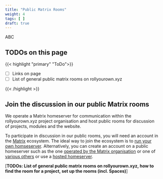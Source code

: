 ```yaml
---
title: "Public Matrix Rooms"
weight: 4
tags: [ ]
draft: true
---
```

<!--
SPDX-FileCopyrightText: 2022 Wilfred Nicoll <xyzroller@rollyourown.xyz>
SPDX-License-Identifier: CC-BY-SA-4.0
-->

ABC
<!--more-->

## TODOs on this page

{{< highlight "primary" "ToDo">}}

- [ ] Links on page
- [ ] List of general public matrix rooms on rollyourown.xyz

{{< /highlight >}}

## Join the discussion in our public Matrix rooms

We operate a Matrix homeserver for communication within the rollyourown.xyz project organisation and host public rooms for discussion of projects, modules and the website.

To participate in discussion in our public rooms, you will need an account in the [Matrix](https://matrix.org/) ecosystem. The ideal way to join the ecosystem is to [run your own homseserver](/rollyourown/projects/single_server_projects/ryo-matrix/). Alternatively, you can create an account on a public homeserver such as the one [operated by the Matrix organisation](https://matrix.org/docs/projects/try-matrix-now) or one of [various others](https://www.hello-matrix.net/public_servers.php) or use a [hosted homeserver](https://matrix.org/hosting/).

[**TODOs: List of general public matrix rooms on rollyourown.xyz, how to find the room for a project, set up the rooms (incl. Spaces)**]

